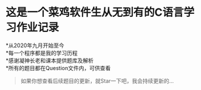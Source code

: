 # 这是一个菜鸡软件生从无到有的C语言学习作业记录
 *从2020年九月开始至今 <br>
 *每一个程序都是我的学习历程 <br>
 *感谢凝神长老和课本提供题库及解析 <br>
 *所有的题目都在Question文件内，可供查看 <br>

>如果你想查看后续题目的更新，就Star一下吧，我会持续更新的...
